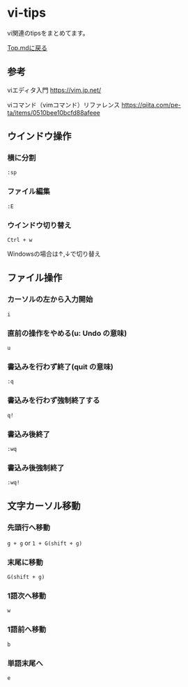 # vi-tips

vi関連のtipsをまとめてます。

[Top.mdに戻る](../index.md)

## 参考

viエディタ入門
https://vim.jp.net/

viコマンド（vimコマンド）リファレンス
https://qiita.com/pe-ta/items/0510bee10bcfd88afeee

## ウインドウ操作

### 横に分割

`:sp`

### ファイル編集

`:E`

### ウインドウ切り替え

`Ctrl + w`

Windowsの場合は↑,↓で切り替え

## ファイル操作

### カーソルの左から入力開始

`i`

### 直前の操作をやめる(u: Undo の意味)

`u`

### 書込みを行わず終了(quit の意味)

`:q`

### 書込みを行わず強制終了する

`q!`

### 書込み後終了

`:wq`

### 書込み後強制終了

`:wq!`

## 文字カーソル移動

### 先頭行へ移動

`g + g` or `1 + G(shift + g)`

### 末尾に移動

`G(shift + g)`

### 1語次へ移動

`w`

### 1語前へ移動

`b`

### 単語末尾へ

`e`
